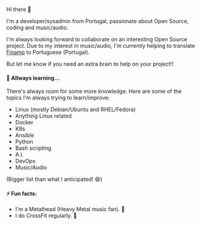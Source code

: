 Hi there 👋 

I'm a developer/sysadmin from Portugal, passionate about Open Source, coding and music/audio.

I'm always looking forward to collaborate on an interesting Open Source project.
Due to my interest in music/audio, I'm currently helping to translate [Finamp](https://github.com/jmshrv/finamp) to Portuguese (Portugal).

But let me know if you need an extra brain to help on your project!!

#### 🌱 Allways learning...

There's always room for some more knowledge.
Here are some of the topics I'm always trying to learn/improve:
- Linux (mostly Debian/Ubuntu and RHEL/Fedora)
- Anything Linux related
- Docker
- K8s
- Ansible
- Python
- Bash scripting
- A.I.
- DevOps
- Music/Audio

(Bigger list than what I anticipated! :sweat_smile:)

#### ⚡ Fun facts:

- I'm a Metalhead (Heavy Metal music fan). :metal:
- I do CrossFit regularly. 💪
